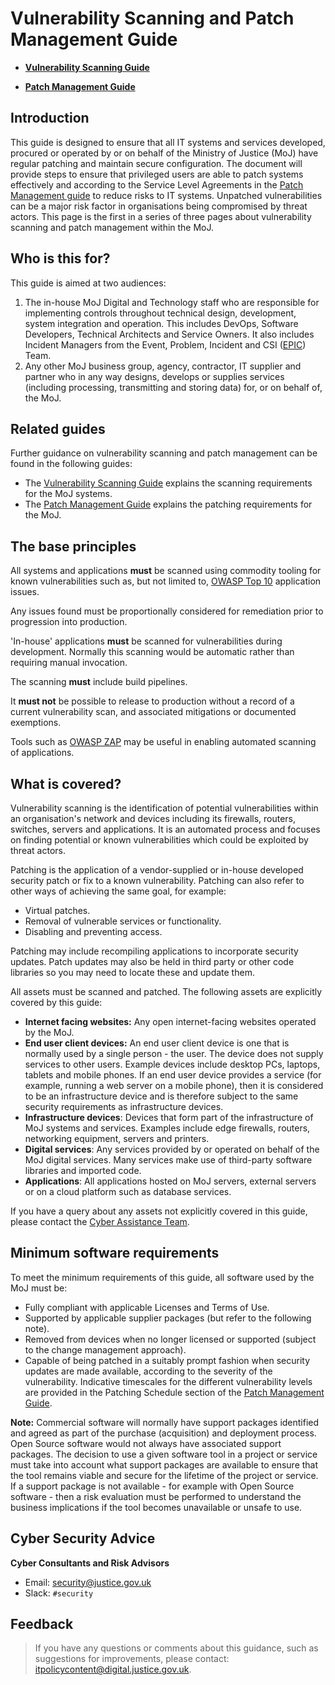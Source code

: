 # Vulnerability Scanning and Patch Management Guide

<a name="[vulnerability-scanning-guide](vulnerability-scanning-guide.md)"></a>

-   **[Vulnerability Scanning Guide](vulnerability-scanning-guide.md)**  

<a name="[patch-management-guide](patch-management-guide.md)"></a>

-   **[Patch Management Guide](patch-management-guide.md)**  


## Introduction

This guide is designed to ensure that all IT systems and services developed, procured or operated by or on behalf of the Ministry of Justice \(MoJ\) have regular patching and maintain secure configuration. The document will provide steps to ensure that privileged users are able to patch systems effectively and according to the Service Level Agreements in the [Patch Management guide](patch-management-guide.md) to reduce risks to IT systems. Unpatched vulnerabilities can be a major risk factor in organisations being compromised by threat actors. This page is the first in a series of three pages about vulnerability scanning and patch management within the MoJ.

## Who is this for?

This guide is aimed at two audiences:

1.  The in-house MoJ Digital and Technology staff who are responsible for implementing controls throughout technical design, development, system integration and operation. This includes DevOps, Software Developers, Technical Architects and Service Owners. It also includes Incident Managers from the Event, Problem, Incident and CSI \([EPIC](https://peoplefinder.service.gov.uk/teams/event-problem-incident-and-csi)\) Team.
2.  Any other MoJ business group, agency, contractor, IT supplier and partner who in any way designs, develops or supplies services \(including processing, transmitting and storing data\) for, or on behalf of, the MoJ.

## Related guides

Further guidance on vulnerability scanning and patch management can be found in the following guides:

-   The [Vulnerability Scanning Guide](vulnerability-scanning-guide.md) explains the scanning requirements for the MoJ systems.
-   The [Patch Management Guide](patch-management-guide.md) explains the patching requirements for the MoJ.

## The base principles

All systems and applications **must** be scanned using commodity tooling for known vulnerabilities such as, but not limited to, [OWASP Top 10](https://www.owasp.org/index.php/OWASP_Top_Ten_Cheat_Sheet) application issues.

Any issues found must be proportionally considered for remediation prior to progression into production.

'In-house' applications **must** be scanned for vulnerabilities during development. Normally this scanning would be automatic rather than requiring manual invocation.

The scanning **must** include build pipelines.

It **must not** be possible to release to production without a record of a current vulnerability scan, and associated mitigations or documented exemptions.

Tools such as [OWASP ZAP](https://www.owasp.org/index.php/OWASP_Zed_Attack_Proxy_Project) may be useful in enabling automated scanning of applications.

## What is covered?

Vulnerability scanning is the identification of potential vulnerabilities within an organisation's network and devices including its firewalls, routers, switches, servers and applications. It is an automated process and focuses on finding potential or known vulnerabilities which could be exploited by threat actors.

Patching is the application of a vendor-supplied or in-house developed security patch or fix to a known vulnerability. Patching can also refer to other ways of achieving the same goal, for example:

-   Virtual patches.
-   Removal of vulnerable services or functionality.
-   Disabling and preventing access.

Patching may include recompiling applications to incorporate security updates. Patch updates may also be held in third party or other code libraries so you may need to locate these and update them.

All assets must be scanned and patched. The following assets are explicitly covered by this guide:

-   **Internet facing websites:** Any open internet-facing websites operated by the MoJ.
-   **End user client devices:** An end user client device is one that is normally used by a single person - the user. The device does not supply services to other users. Example devices include desktop PCs, laptops, tablets and mobile phones. If an end user device provides a service \(for example, running a web server on a mobile phone\), then it is considered to be an infrastructure device and is therefore subject to the same security requirements as infrastructure devices.
-   **Infrastructure devices**: Devices that form part of the infrastructure of MoJ systems and services. Examples include edge firewalls, routers, networking equipment, servers and printers.
-   **Digital services**: Any services provided by or operated on behalf of the MoJ digital services. Many services make use of third-party software libraries and imported code.
-   **Applications**: All applications hosted on MoJ servers, external servers or on a cloud platform such as database services.

If you have a query about any assets not explicitly covered in this guide, please contact the [Cyber Assistance Team](#cyber-security-advice).

## Minimum software requirements

To meet the minimum requirements of this guide, all software used by the MoJ must be:

-   Fully compliant with applicable Licenses and Terms of Use.
-   Supported by applicable supplier packages \(but refer to the following note\).
-   Removed from devices when no longer licensed or supported \(subject to the change management approach\).
-   Capable of being patched in a suitably prompt fashion when security updates are made available, according to the severity of the vulnerability. Indicative timescales for the different vulnerability levels are provided in the Patching Schedule section of the [Patch Management Guide](patch-management-guide.md).

**Note:** Commercial software will normally have support packages identified and agreed as part of the purchase \(acquisition\) and deployment process. Open Source software would not always have associated support packages. The decision to use a given software tool in a project or service must take into account what support packages are available to ensure that the tool remains viable and secure for the lifetime of the project or service. If a support package is not available - for example with Open Source software - then a risk evaluation must be performed to understand the business implications if the tool becomes unavailable or unsafe to use.

## Cyber Security Advice

**Cyber Consultants and Risk Advisors**

-   Email: [security@justice.gov.uk](mailto:security@justice.gov.uk)
-   Slack: `#security`

## Feedback

> If you have any questions or comments about this guidance, such as suggestions for improvements, please contact: [itpolicycontent@digital.justice.gov.uk](mailto:itpolicycontent@digital.justice.gov.uk).

